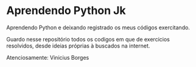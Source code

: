 # Aprendendo Python Jk
Aprendendo Python e deixando registrado os meus códigos exercitando.

Guardo nesse repositório todos os codigos em que de exercicios resolvidos, desde ideias próprias à buscados na internet.

  Atenciosamente: Vinicius Borges
